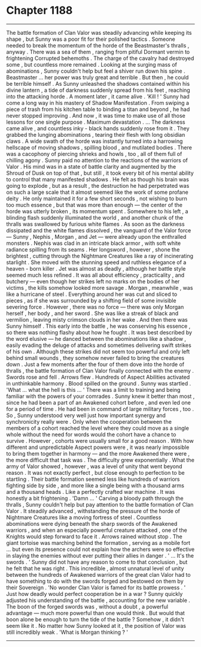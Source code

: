 
# Chapter 1188


---

The battle formation of Clan Valor was steadily advancing while keeping its shape , but Sunny was a poor fit for their polished tactics .
Someone needed to break the momentum of the horde of the Beastmaster's thralls , anyway . There was a sea of them , ranging from pitiful Dormant vermin to frightening Corrupted behemoths . The charge of the cavalry had destroyed some , but countless more remained .
Looking at the surging mass of abominations , Sunny couldn't help but feel a shiver run down his spine . Beastmaster … her power was truly great and terrible .
But then , he could be terrible himself .
As Sunny unleashed the shadows contained within his divine lantern , a tide of darkness suddenly spread from his feet , reaching into the attacking horde .
A moment later , it came alive .
'Kill ! '
Sunny had come a long way in his mastery of Shadow Manifestation . From swiping a piece of trash from his kitchen table to binding a titan and beyond , he had never stopped improving . And now , it was time to make use of all those lessons for one single purpose .
Maximum devastation .
… The darkness came alive , and countless inky - black hands suddenly rose from it . They grabbed the lunging abominations , tearing their flesh with long obsidian claws . A wide swath of the horde was instantly turned into a harrowing hellscape of moving shadows , spilling blood , and mutilated bodies . There was a cacophony of piercing shrieks and howls , too , all of them full of chilling agony .
Sunny paid no attention to the reactions of the warriors of Valor . His mind was in a state of battle clarity and augmented by the Shroud of Dusk on top of that , but still , it took every bit of his mental ability to control that many manifested shadows . He felt as though his brain was going to explode , but as a result , the destruction he had perpetrated was on such a large scale that it almost seemed like the work of some profane deity .
He only maintained it for a few short seconds , not wishing to burn too much essence , but that was more than enough — the center of the horde was utterly broken , its momentum spent .
Somewhere to his left , a blinding flash suddenly illuminated the world , and another chunk of the thralls was swallowed by furious white flames .
As soon as the darkness dissipated and the white flames dissolved , the vanguard of the Valor force — Sunny , Nephis , Morgan , and Jet — were already upon the enthralled monsters .
Nephis was clad in an intricate black armor , with soft white radiance spilling from its seams . Her longsword , however , shone the brightest , cutting through the Nightmare Creatures like a ray of incinerating starlight . She moved with the stunning speed and ruthless elegance of a heaven - born killer .
Jet was almost as deadly , although her battle style seemed much less refined . It was all about efficiency , practicality , and butchery — even though her strikes left no marks on the bodies of her victims , the kills somehow looked more savage .
Morgan , meanwhile , was like a hurricane of steel . Everything around her was cut and sliced to pieces , as if she was surrounded by a shifting field of some invisible severing force . However , there was no force — there was only Morgan herself , her body , and her sword . She was like a streak of black and vermilion , leaving misty crimson clouds in her wake .
And then there was Sunny himself . This early into the battle , he was conserving his essence , so there was nothing flashy about how he fought . It was best described by the word elusive — he danced between the abominations like a shadow , easily evading the deluge of attacks and sometimes delivering swift strikes of his own . Although these strikes did not seem too powerful and only left behind small wounds , they somehow never failed to bring the creatures down .
Just a few moments after the four of them dove into the horde of thralls , the battle formation of Clan Valor finally connected with the enemy .
Swords rose and fell . Arrows flew . Hundreds of Aspect Abilities activated in unthinkable harmony .
Blood spilled on the ground .
Sunny was startled .
'What … what the hell is this … '
There was a limit to training and being familiar with the powers of your comrades . Sunny knew it better than most , since he had been a part of an Awakened cohort before , and even led one for a period of time . He had been in command of large military forces , too .
So , Sunny understood very well just how important synergy and synchronicity really were . Only when the cooperation between the members of a cohort reached the level where they could move as a single whole without the need for words would the cohort have a chance to survive .
However , cohorts were usually small for a good reason . With how different and unpredictable Aspect powers were , it was nearly impossible to bring them together in harmony — and the more Awakened there were , the more difficult that task was . The difficulty grew exponentially .
What the army of Valor showed , however , was a level of unity that went beyond reason . It was not exactly perfect , but close enough to perfection to be startling . Their battle formation seemed less like hundreds of warriors fighting side by side , and more like a single being with a thousand arms and a thousand heads .
Like a perfectly crafted war machine .
It was honestly a bit frightening .
'Damn … '
Carving a bloody path through the thralls , Sunny couldn't help but pay attention to the battle formation of Clan Valor . It steadily advanced , withstanding the pressure of the horde of Nightmare Creatures like a moving fortress of steel . Countless abominations were dying beneath the sharp swords of the Awakened warriors , and when an especially powerful creature attacked , one of the Knights would step forward to face it .
Arrows rained without stop . The giant tortoise was marching behind the formation , serving as a mobile fort … but even its presence could not explain how the archers were so effective in slaying the enemies without ever putting their allies in danger .
' ... It's the swords . '
Sunny did not have any reason to come to that conclusion , but he felt that he was right . This incredible , almost unnatural level of unity between the hundreds of Awakened warriors of the great clan Valor had to have something to do with the swords forged and bestowed on them by their Sovereign .
'No wonder Clan Valor is famed for its battle prowess . '
Just how deadly would perfect cooperation be in a war ?
Sunny quickly adjusted his understanding of the battle , accounting for the new variable .
The boon of the forged swords was , without a doubt , a powerful advantage — much more powerful than one would think .
But would that boon alone be enough to turn the tide of the battle ?
Somehow , it didn't seem like it .
No matter how Sunny looked at it , the position of Valor was still incredibly weak .
'What is Morgan thinking ? '

---

